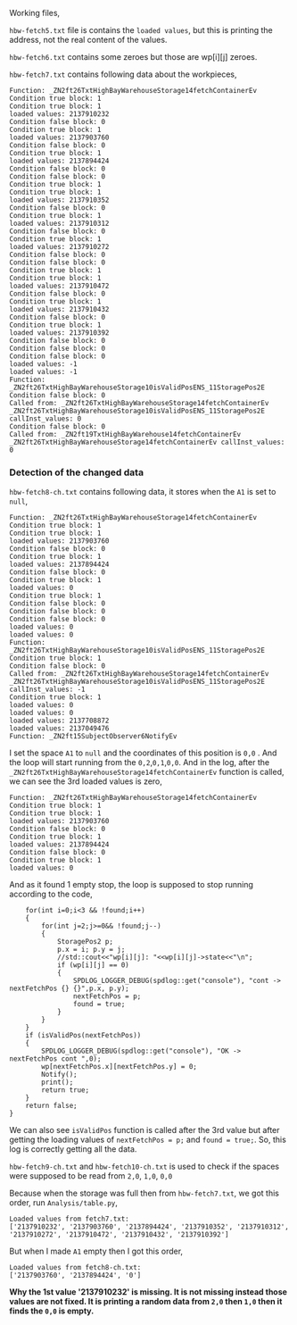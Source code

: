 Working files,

`hbw-fetch5.txt` file is contains the `loaded values`, but this is printing the address, not the real content of the values.

`hbw-fetch6.txt` contains some zeroes but those are wp[i][j] zeroes.

`hbw-fetch7.txt` contains following data about the workpieces,
```
Function: _ZN2ft26TxtHighBayWarehouseStorage14fetchContainerEv
Condition true block: 1
Condition true block: 1
loaded values: 2137910232
Condition false block: 0
Condition true block: 1
loaded values: 2137903760
Condition false block: 0
Condition true block: 1
loaded values: 2137894424
Condition false block: 0
Condition false block: 0
Condition true block: 1
Condition true block: 1
loaded values: 2137910352
Condition false block: 0
Condition true block: 1
loaded values: 2137910312
Condition false block: 0
Condition true block: 1
loaded values: 2137910272
Condition false block: 0
Condition false block: 0
Condition true block: 1
Condition true block: 1
loaded values: 2137910472
Condition false block: 0
Condition true block: 1
loaded values: 2137910432
Condition false block: 0
Condition true block: 1
loaded values: 2137910392
Condition false block: 0
Condition false block: 0
Condition false block: 0
loaded values: -1
loaded values: -1
Function: _ZN2ft26TxtHighBayWarehouseStorage10isValidPosENS_11StoragePos2E
Condition false block: 0
Called from: _ZN2ft26TxtHighBayWarehouseStorage14fetchContainerEv _ZN2ft26TxtHighBayWarehouseStorage10isValidPosENS_11StoragePos2E callInst_values: 0
Condition false block: 0
Called from: _ZN2ft19TxtHighBayWarehouse14fetchContainerEv _ZN2ft26TxtHighBayWarehouseStorage14fetchContainerEv callInst_values: 0
```


### Detection of the changed data
`hbw-fetch8-ch.txt` contains following data, it stores when the `A1` is set to `null`,
```
Function: _ZN2ft26TxtHighBayWarehouseStorage14fetchContainerEv
Condition true block: 1
Condition true block: 1
loaded values: 2137903760
Condition false block: 0
Condition true block: 1
loaded values: 2137894424
Condition false block: 0
Condition true block: 1
loaded values: 0
Condition true block: 1
Condition false block: 0
Condition false block: 0
Condition false block: 0
loaded values: 0
loaded values: 0
Function: _ZN2ft26TxtHighBayWarehouseStorage10isValidPosENS_11StoragePos2E
Condition true block: 1
Condition false block: 0
Called from: _ZN2ft26TxtHighBayWarehouseStorage14fetchContainerEv _ZN2ft26TxtHighBayWarehouseStorage10isValidPosENS_11StoragePos2E callInst_values: -1
Condition true block: 1
loaded values: 0
loaded values: 0
loaded values: 2137708872
loaded values: 2137049476
Function: _ZN2ft15SubjectObserver6NotifyEv
```

I set the space `A1` to `null` and the coordinates of this position is `0,0` . And the loop will start running from the `0,2`,`0,1`,`0,0`.
And in the log, after the `_ZN2ft26TxtHighBayWarehouseStorage14fetchContainerEv` function is called, we can see the 3rd loaded values is zero,
```
Function: _ZN2ft26TxtHighBayWarehouseStorage14fetchContainerEv
Condition true block: 1
Condition true block: 1
loaded values: 2137903760
Condition false block: 0
Condition true block: 1
loaded values: 2137894424
Condition false block: 0
Condition true block: 1
loaded values: 0
```
And as it found 1 empty stop, the loop is supposed to stop running according to the code,
```
	for(int i=0;i<3 && !found;i++)
	{
		for(int j=2;j>=0&& !found;j--)
		{
			StoragePos2 p;
			p.x = i; p.y = j;
			//std::cout<<"wp[i][j]: "<<wp[i][j]->state<<"\n";
			if (wp[i][j] == 0)
			{
				SPDLOG_LOGGER_DEBUG(spdlog::get("console"), "cont -> nextFetchPos {} {}",p.x, p.y);
				nextFetchPos = p;
				found = true;
			}
		}
	}
	if (isValidPos(nextFetchPos))
	{
		SPDLOG_LOGGER_DEBUG(spdlog::get("console"), "OK -> nextFetchPos cont ",0);
		wp[nextFetchPos.x][nextFetchPos.y] = 0;
		Notify();
		print();
		return true;
	}
	return false;
}
```
We can also see `isValidPos` function is called after the 3rd value but after getting the loading values of `nextFetchPos = p;` and `found = true;`. So, this log is correctly getting all the data.


`hbw-fetch9-ch.txt` and `hbw-fetch10-ch.txt` is used to check if the spaces were supposed to be read from `2,0`, `1,0`, `0,0`

Because when the storage was full then from `hbw-fetch7.txt`, we got this order, run `Analysis/table.py`,
```
Loaded values from fetch7.txt:
['2137910232', '2137903760', '2137894424', '2137910352', '2137910312', '2137910272', '2137910472', '2137910432', '2137910392']
```
But when I made `A1` empty then I got this order,
```
Loaded values from fetch8-ch.txt:
['2137903760', '2137894424', '0']
```
**Why the 1st value '2137910232' is missing. It is not missing instead those values are not fixed. It is printing a random data from `2,0` then `1,0` then it finds the `0,0` is empty.**





